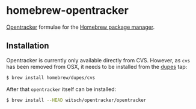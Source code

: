 homebrew-opentracker
====================

[Opentracker](http://erdgeist.org/arts/software/opentracker/) formulae for the [Homebrew package manager](http://brew.sh).

Installation
------------

Opentracker is currently only available directly from CVS.  However, as `cvs` has been removed from OSX, it
needs to be installed from the [dupes](https://github.com/Homebrew/homebrew-dupes) tap:
```sh
$ brew install homebrew/dupes/cvs
```

After that `opentracker` itself can be installed:
```sh
$ brew install --HEAD witsch/opentracker/opentracker
```
